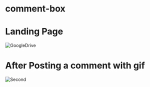 # comment-box
<h1>Landing Page</h1>

<img src="https://drive.google.com/uc?id=1gxeULlfzuEIuSfBSZFtMpViy2fs2wt-d" alt="GoogleDrive" />

<br />
<h1>After Posting a comment with gif</h1>

<img src="https://drive.google.com/uc?id=1Tp51GdB_fdXwxWP7wzcw9N05XCNVHZHn" alt="Second" />
